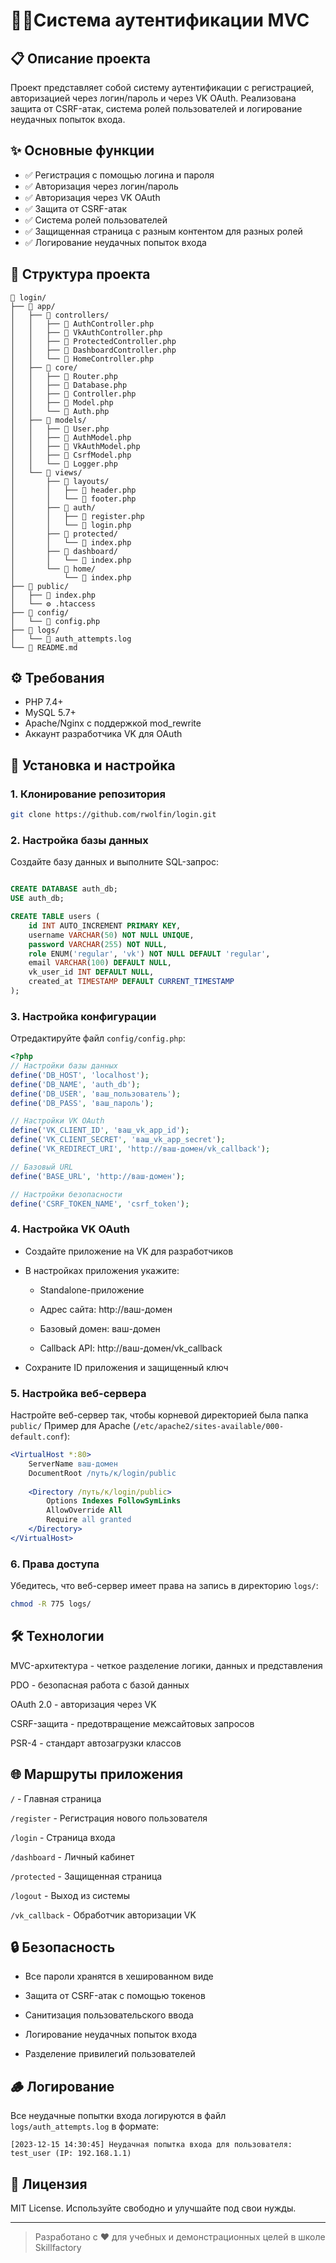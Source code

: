 # 🙎‍♂️Система аутентификации MVC

## 📋 Описание проекта
Проект представляет собой систему аутентификации с регистрацией, авторизацией через логин/пароль и через VK OAuth. Реализована защита от CSRF-атак, система ролей пользователей и логирование неудачных попыток входа.

## ✨ Основные функции
- ✅ Регистрация с помощью логина и пароля
- ✅ Авторизация через логин/пароль
- ✅ Авторизация через VK OAuth
- ✅ Защита от CSRF-атак
- ✅ Система ролей пользователей
- ✅ Защищенная страница с разным контентом для разных ролей
- ✅ Логирование неудачных попыток входа

## 📂 Структура проекта
```
📁 login/
├── 📁 app/
│   ├── 📁 controllers/
│   │   ├── 📄 AuthController.php
│   │   ├── 📄 VkAuthController.php
│   │   ├── 📄 ProtectedController.php
│   │   ├── 📄 DashboardController.php
│   │   └── 📄 HomeController.php
│   ├── 📁 core/
│   │   ├── 📄 Router.php
│   │   ├── 📄 Database.php
│   │   ├── 📄 Controller.php
│   │   ├── 📄 Model.php
│   │   └── 📄 Auth.php
│   ├── 📁 models/
│   │   ├── 📄 User.php
│   │   ├── 📄 AuthModel.php
│   │   ├── 📄 VkAuthModel.php
│   │   ├── 📄 CsrfModel.php
│   │   └── 📄 Logger.php
│   └── 📁 views/
│       ├── 📁 layouts/
│       │   ├── 📄 header.php
│       │   └── 📄 footer.php
│       ├── 📁 auth/
│       │   ├── 📄 register.php
│       │   └── 📄 login.php
│       ├── 📁 protected/
│       │   └── 📄 index.php
│       ├── 📁 dashboard/
│       │   └── 📄 index.php
│       └── 📁 home/
│           └── 📄 index.php
├── 📁 public/
│   ├── 📄 index.php
│   └── ⚙️ .htaccess
├── 📁 config/
│   └── 📄 config.php
├── 📁 logs/
│   └── 📄 auth_attempts.log
└── 📄 README.md
```


## ⚙️ Требования
- PHP 7.4+
- MySQL 5.7+
- Apache/Nginx с поддержкой mod_rewrite
- Аккаунт разработчика VK для OAuth

## 🚀 Установка и настройка

### 1. Клонирование репозитория
```bash
git clone https://github.com/rwolfin/login.git
```

### 2. Настройка базы данных

Создайте базу данных и выполните SQL-запрос:

```SQL

CREATE DATABASE auth_db;
USE auth_db;

CREATE TABLE users (
    id INT AUTO_INCREMENT PRIMARY KEY,
    username VARCHAR(50) NOT NULL UNIQUE,
    password VARCHAR(255) NOT NULL,
    role ENUM('regular', 'vk') NOT NULL DEFAULT 'regular',
    email VARCHAR(100) DEFAULT NULL,
    vk_user_id INT DEFAULT NULL,
    created_at TIMESTAMP DEFAULT CURRENT_TIMESTAMP
);
```


### 3. Настройка конфигурации

Отредактируйте файл ```config/config.php```:

```php
<?php
// Настройки базы данных
define('DB_HOST', 'localhost');
define('DB_NAME', 'auth_db');
define('DB_USER', 'ваш_пользователь');
define('DB_PASS', 'ваш_пароль');

// Настройки VK OAuth
define('VK_CLIENT_ID', 'ваш_vk_app_id');
define('VK_CLIENT_SECRET', 'ваш_vk_app_secret');
define('VK_REDIRECT_URI', 'http://ваш-домен/vk_callback');

// Базовый URL
define('BASE_URL', 'http://ваш-домен');

// Настройки безопасности
define('CSRF_TOKEN_NAME', 'csrf_token');
```

### 4. Настройка VK OAuth

- Создайте приложение на VK для разработчиков

 -  В настройках приложения укажите:

    -   Standalone-приложение

    - Адрес сайта: http://ваш-домен

    - Базовый домен: ваш-домен

    - Callback API: http://ваш-домен/vk_callback

- Сохраните ID приложения и защищенный ключ

### 5. Настройка веб-сервера

Настройте веб-сервер так, чтобы корневой директорией была папка ```public/```
Пример для Apache (```/etc/apache2/sites-available/000-default.conf```):

```apache
<VirtualHost *:80>
    ServerName ваш-домен
    DocumentRoot /путь/к/login/public
    
    <Directory /путь/к/login/public>
        Options Indexes FollowSymLinks
        AllowOverride All
        Require all granted
    </Directory>
</VirtualHost>
```

### 6. Права доступа

Убедитесь, что веб-сервер имеет права на запись в директорию ```logs/```:

```bash
chmod -R 775 logs/
```

## 🛠 Технологии

MVC-архитектура - четкое разделение логики, данных и представления

PDO - безопасная работа с базой данных

OAuth 2.0 - авторизация через VK

CSRF-защита - предотвращение межсайтовых запросов

PSR-4 - стандарт автозагрузки классов

## 🌐 Маршруты приложения

```/``` - Главная страница

```/register``` - Регистрация нового пользователя

```/login``` - Страница входа

```/dashboard``` - Личный кабинет

```/protected``` - Защищенная страница

```/logout``` - Выход из системы

```/vk_callback``` - Обработчик авторизации VK



## 🔒 Безопасность    

- Все пароли хранятся в хешированном виде

- Защита от CSRF-атак с помощью токенов

- Санитизация пользовательского ввода

- Логирование неудачных попыток входа

- Разделение привилегий пользователей


## 🪵 Логирование

Все неудачные попытки входа логируются в файл ```logs/auth_attempts.log``` в формате:

```text
[2023-12-15 14:30:45] Неудачная попытка входа для пользователя: test_user (IP: 192.168.1.1)
```

## 📝 Лицензия

MIT License. Используйте свободно и улучшайте под свои нужды.

---

> Разработано с ❤️ для учебных и демонстрационных целей в школе Skillfactory